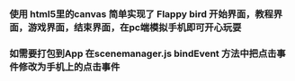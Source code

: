 ### 使用 html5里的canvas 简单实现了 Flappy bird 开始界面，教程界面，游戏界面，结束界面，在pc端模拟手机即可开心玩耍
### 如需要打包到App 在scenemanager.js bindEvent 方法中把点击事件修改为手机上的点击事件